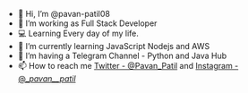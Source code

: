 - 👋 Hi, I’m @pavan-patil08
- 👀 I’m working as Full Stack Developer
- 💻 Learning Every day of my life.
- 🌱 I’m currently learning JavaScript Nodejs and AWS
- 💞️ I’m having a Telegram Channel - Python and Java Hub
- 📫 How to reach me  [Twitter - @Pavan_Patil](https://twitter.com/PavanPatil19339) and [Instagram - @__pavan__patil_](https://www.instagram.com/__pavan__patil_/)
